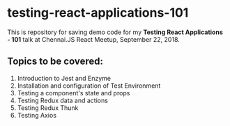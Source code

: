 # testing-react-applications-101

This is repository for saving demo code for my **Testing React Applications - 101** talk at Chennai.JS React Meetup, September 22, 2018.

## Topics to be covered:

1. Introduction to Jest and Enzyme
2. Installation and configuration of Test Environment
3. Testing a component's state and props
4. Testing Redux data and actions
5. Testing Redux Thunk
6. Testing Axios
